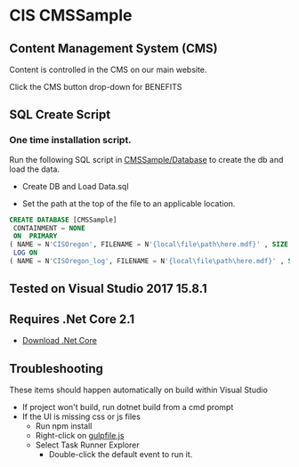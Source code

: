 # CIS CMSSample



## Content Management System (CMS)

Content is controlled in the CMS on our main website. 

Click the CMS button drop-down for BENEFITS


## SQL Create Script

### One time installation script.

Run the following SQL script in [CMSSample/Database](Database) to create the db and load the data.

* Create DB and Load Data.sql

* Set the path at the top of the file to an applicable location.

``` sql
CREATE DATABASE [CMSSample]
 CONTAINMENT = NONE
 ON  PRIMARY 
( NAME = N'CISOregon', FILENAME = N'{local\file\path\here.mdf}' , SIZE = 4096KB , MAXSIZE = UNLIMITED, FILEGROWTH = 10%)
 LOG ON 
( NAME = N'CISOregon_log', FILENAME = N'{local\file\path\here.mdf}' , SIZE = 5512KB , MAXSIZE = 2048GB , FILEGROWTH = 10%)
```

## Tested on Visual Studio 2017 15.8.1

## Requires .Net Core 2.1 
 
* [Download .Net Core](https://www.microsoft.com/net/download)

## Troubleshooting 
These items should happen automatically on build within Visual Studio

* If project won't build, run dotnet build from a cmd prompt
* If the UI is missing css or js files
    * Run npm install
    * Right-click on [gulpfile.js](src/Benefits.Web/gulpfile.js) 
    * Select Task Runner Explorer 
        * Double-click the default event to run it.





